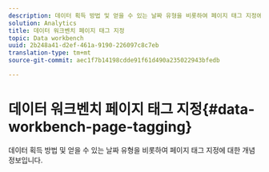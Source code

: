 ```yaml
---
description: 데이터 획득 방법 및 얻을 수 있는 날짜 유형을 비롯하여 페이지 태그 지정에 대한 개념 정보입니다.
solution: Analytics
title: 데이터 워크벤치 페이지 태그 지정
topic: Data workbench
uuid: 2b248a41-d2ef-461a-9190-226097c8c7eb
translation-type: tm+mt
source-git-commit: aec1f7b14198cdde91f61d490a235022943bfedb

---
```



# 데이터 워크벤치 페이지 태그 지정{#data-workbench-page-tagging}

데이터 획득 방법 및 얻을 수 있는 날짜 유형을 비롯하여 페이지 태그 지정에 대한 개념 정보입니다.

